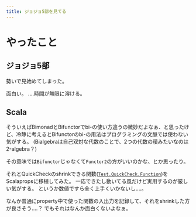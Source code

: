 ```yaml
---
title: ジョジョ5部を見てる
---
```


# やったこと

## ジョジョ5部

勢いで見始めてしまった。

面白い。
‥‥時間が無限に溶ける。

## Scala

そういえばBimonadとBifunctorでbi-の使い方違うの微妙だよなぁ、と思ったけど、冷静に考えるとBifunctorのbi-の用法はプログラミングの文脈では使わない気がする。
(Bialgebraは自己双対な代数のことで、2つの代数の積みたいなのは2-algebra？)

その意味では`Bifunctor`じゃなくて`Functor2`の方がいいのかな、とか思ったり。

それとQuickCheckのshrinkできる関数([`Test.QuickCheck.Function`](http://hackage.haskell.org/package/QuickCheck-2.13.2/docs/Test-QuickCheck-Function.html))をScalapropsに移植してみた。
一応できたし動いてる風だけど実用するのが厳しい気がする。
というか数値ですら全く上手くいかないし‥‥。

なんか普通にproperty中で使った関数の入出力を記録して、それをshrinkした方が良さそう‥‥？
でもそれはなんか面白くないよなぁ。
